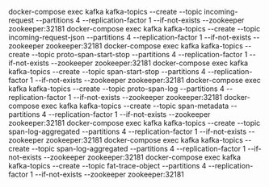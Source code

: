 
docker-compose exec kafka  kafka-topics --create --topic incoming-request  --partitions 4 --replication-factor 1 --if-not-exists --zookeeper zookeeper:32181
docker-compose exec kafka  kafka-topics --create --topic incoming-request-json  --partitions 4 --replication-factor 1 --if-not-exists --zookeeper zookeeper:32181
docker-compose exec kafka  kafka-topics --create --topic proto-span-start-stop  --partitions 4 --replication-factor 1 --if-not-exists --zookeeper zookeeper:32181
docker-compose exec kafka  kafka-topics --create --topic span-start-stop --partitions 4 --replication-factor 1 --if-not-exists --zookeeper zookeeper:32181
docker-compose exec kafka  kafka-topics --create --topic proto-span-log --partitions 4 --replication-factor 1 --if-not-exists --zookeeper zookeeper:32181
docker-compose exec kafka  kafka-topics --create --topic span-metadata --partitions 4 --replication-factor 1 --if-not-exists --zookeeper zookeeper:32181
docker-compose exec kafka  kafka-topics --create --topic span-log-aggregated --partitions 4 --replication-factor 1 --if-not-exists --zookeeper zookeeper:32181
docker-compose exec kafka  kafka-topics --create --topic span-log-aggregated --partitions 4 --replication-factor 1 --if-not-exists --zookeeper zookeeper:32181
docker-compose exec kafka  kafka-topics --create --topic fat-trace-object --partitions 4 --replication-factor 1 --if-not-exists --zookeeper zookeeper:32181